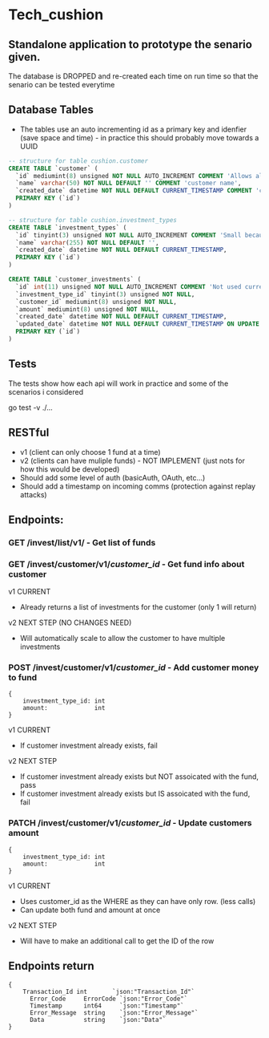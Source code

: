 # Tech_cushion

## Standalone application to prototype the senario given.
The database is DROPPED and re-created each time on run time so that the senario can be tested everytime

## Database Tables
* The tables use an auto incrementing id as a primary key and idenfier (save space and time) - in practice this should probably move towards a UUID

```SQL
-- structure for table cushion.customer
CREATE TABLE `customer` (
  `id` mediumint(8) unsigned NOT NULL AUTO_INCREMENT COMMENT 'Allows almost 17 million and natwest has 19million customers so might have to be updated (still use UUID in pratice)',
  `name` varchar(50) NOT NULL DEFAULT '' COMMENT 'customer name',
  `created_date` datetime NOT NULL DEFAULT CURRENT_TIMESTAMP COMMENT 'created timestamp',
  PRIMARY KEY (`id`)
)
```

```SQL
-- structure for table cushion.investment_types
CREATE TABLE `investment_types` (
  `id` tinyint(3) unsigned NOT NULL AUTO_INCREMENT COMMENT 'Small because there are probably not more than 255 different fund (Would still move to UUID in pratice)', 
  `name` varchar(255) NOT NULL DEFAULT '',
  `created_date` datetime NOT NULL DEFAULT CURRENT_TIMESTAMP,
  PRIMARY KEY (`id`)
)
```

```SQL
CREATE TABLE `customer_investments` (
  `id` int(11) unsigned NOT NULL AUTO_INCREMENT COMMENT 'Not used currently (v2 will become important to use to update indiviual customer funds so still move to UUID)  '
  `investment_type_id` tinyint(3) unsigned NOT NULL,
  `customer_id` mediumint(8) unsigned NOT NULL,
  `amount` mediumint(8) unsigned NOT NULL,
  `created_date` datetime NOT NULL DEFAULT CURRENT_TIMESTAMP,
  `updated_date` datetime NOT NULL DEFAULT CURRENT_TIMESTAMP ON UPDATE CURRENT_TIMESTAMP,
  PRIMARY KEY (`id`)
)
```

## Tests 
The tests show how each api will work in practice and some of the scenarios i considered

go test -v ./...

## RESTful 
* v1 (client can only choose 1 fund at a time)
* v2 (clients can have muliple funds) - NOT IMPLEMENT (just nots for how this would be developed)
* Should add some level of auth (basicAuth, OAuth, etc...)
* Should add a timestamp on incoming comms (protection against replay attacks)
  
## Endpoints:

### GET /invest/list/v1/ - Get list of funds 

### GET /invest/customer/v1/*customer_id* - Get fund info about customer
v1 CURRENT
- Already returns a list of investments for the customer (only 1 will return)

v2 NEXT STEP (NO CHANGES NEED)
- Will automatically scale to allow the customer to have multiple investments

### POST /invest/customer/v1/*customer_id* - Add customer money to fund
```golang
{ 
    investment_type_id: int
    amount:             int
}
```
v1 CURRENT
- If customer investment already exists, fail

v2 NEXT STEP
- If customer investment already exists but NOT assoicated with the fund, pass
- If customer investment already exists but IS assoicated with the fund, fail


### PATCH /invest/customer/v1/*customer_id* - Update customers amount 
```golang
{ 
    investment_type_id: int 
    amount:             int
}
```
v1 CURRENT
- Uses customer_id as the WHERE as they can have only row. (less calls)
- Can update both fund and amount at once

v2 NEXT STEP
- Will have to make an additional call to get the ID of the row

## Endpoints return 
```golang
{
	Transaction_Id int       `json:"Transaction_Id"`
	  Error_Code     ErrorCode `json:"Error_Code"`
	  Timestamp      int64     `json:"Timestamp"`
	  Error_Message  string    `json:"Error_Message"`
	  Data           string    `json:"Data"`
}
```
